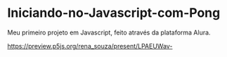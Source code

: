 # Iniciando-no-Javascript-com-Pong
Meu primeiro projeto em Javascript, feito através da plataforma Alura.

https://preview.p5js.org/rena_souza/present/LPAEUWav-
